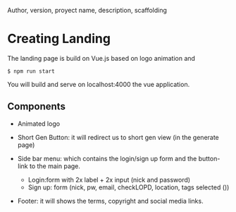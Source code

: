 Author, version, proyect name, description, scaffolding

# Creating Landing

The landing page is build on Vue.js based on logo animation and 

```
$ npm run start
```
You will build and serve on localhost:4000 the vue application.

## Components

- Animated logo

- Short Gen Button: it will redirect us to short gen view (in the generate page)

- Side bar menu: which contains the login/sign up form and the button-link to the main page.
    - Login:form with 2x label + 2x input (nick and password)
    - Sign up: form (nick, pw, email, checkLOPD, location, tags selected ()) 

- Footer: it will shows the terms, copyright and social media links.